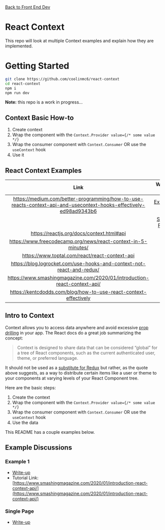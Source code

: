 [Back to Front End Dev](https://github.com/coolinmc6/front-end-dev)

# React Context

This repo will look at multiple Context examples and explain how they are implemented.

# Getting Started

```sh
git clone https://github.com/coolinmc6/react-context
cd react-context
npm i
npm run dev
```

**Note:** this repo is a work in progress...

## Context Basic How-to

1. Create context
2. Wrap the component with the `Context.Provider value={/* some value */}`
3. Wrap the consumer component with `Context.Consumer` OR use the `useContext` hook
4. Use it

## React Context Examples

|Link|Write-Up|Code|
|:---:|:---:|:---:|
|https://medium.com/better-programming/how-to-use-reacts-context-api-and-usecontext-hooks-effectively-ed98ad9343b6|[Example 1](https://github.com/coolinmc6/react-context/blob/main/analyses/example1.md)| |
||[Single Page](https://github.com/coolinmc6/react-context/blob/main/analyses/singlepage.md)|[SinglePage.js](https://github.com/coolinmc6/react-context/blob/main/src/SinglePage/SinglePage.js)|
|https://reactjs.org/docs/context.html#api| | |
|https://www.freecodecamp.org/news/react-context-in-5-minutes/| | |
|https://www.toptal.com/react/react-context-api| | |
|https://blog.logrocket.com/use-hooks-and-context-not-react-and-redux/| | |
|https://www.smashingmagazine.com/2020/01/introduction-react-context-api/| | |
|https://kentcdodds.com/blog/how-to-use-react-context-effectively| | |

## Intro to Context

Context allows you to access data anywhere and avoid excessive [prop drilling](https://kentcdodds.com/blog/prop-drilling)
in your app. The React docs do a great job summarizing the concept:

> Context is designed to share data that can be considered “global” for a tree of React components, 
> such as the current authenticated user, theme, or preferred language.

It should not be used as a [substitute for Redux](https://dev.to/ibrahima92/redux-vs-react-context-which-one-should-you-choose-2hhh) 
but rather, as the quote above suggests, as a way to distribute certain items like a user or theme to your components at
varying levels of your React Component tree.

Here are the basic steps:

1. Create the context
2. Wrap the component with the `Context.Provider value={/* some value */}`
3. Wrap the consumer component with `Context.Consumer` OR use the `useContext` hook
4. Use the data

This README has a couple examples below.

## Example Discussions

### Example 1
- [Write-up](https://github.com/coolinmc6/react-context/blob/main/analyses/example1.md)
- Tutorial Link: [https://www.smashingmagazine.com/2020/01/introduction-react-context-api/](https://www.smashingmagazine.com/2020/01/introduction-react-context-api/)

### Single Page

- [Write-up](https://github.com/coolinmc6/react-context/blob/main/analyses/singlepage.md)
